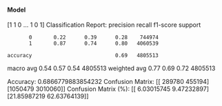 #### Model
[1 1 0 ... 1 0 1]
Classification Report:
              precision    recall  f1-score   support

           0       0.22      0.39      0.28    744974
           1       0.87      0.74      0.80   4060539

    accuracy                           0.69   4805513
   macro avg       0.54      0.57      0.54   4805513
weighted avg       0.77      0.69      0.72   4805513

Accuracy: 0.6866779883854232
Confusion Matrix:
[[ 289780  455194]
 [1050479 3010060]]
Confusion Matrix (%):
[[ 6.03015745  9.47232897]
 [21.85987219 62.63764139]]
